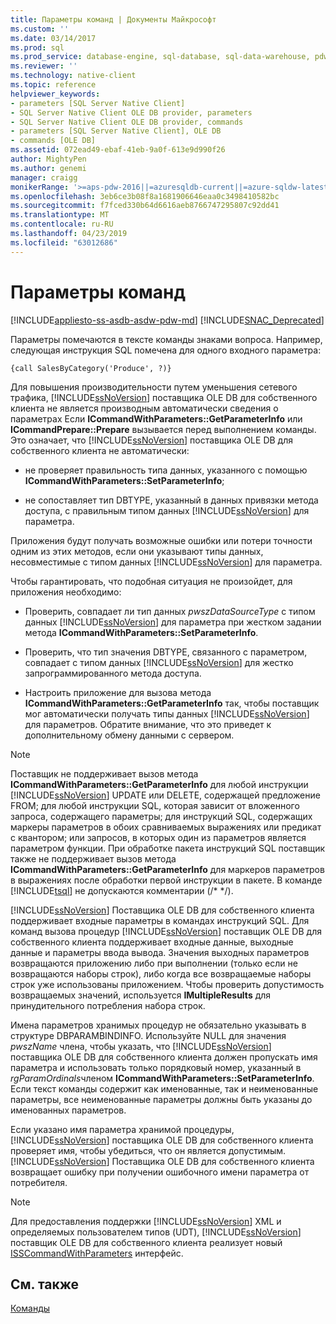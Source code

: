 ```yaml
---
title: Параметры команд | Документы Майкрософт
ms.custom: ''
ms.date: 03/14/2017
ms.prod: sql
ms.prod_service: database-engine, sql-database, sql-data-warehouse, pdw
ms.reviewer: ''
ms.technology: native-client
ms.topic: reference
helpviewer_keywords:
- parameters [SQL Server Native Client]
- SQL Server Native Client OLE DB provider, parameters
- SQL Server Native Client OLE DB provider, commands
- parameters [SQL Server Native Client], OLE DB
- commands [OLE DB]
ms.assetid: 072ead49-ebaf-41eb-9a0f-613e9d990f26
author: MightyPen
ms.author: genemi
manager: craigg
monikerRange: '>=aps-pdw-2016||=azuresqldb-current||=azure-sqldw-latest||>=sql-server-2016||=sqlallproducts-allversions||>=sql-server-linux-2017||=azuresqldb-mi-current'
ms.openlocfilehash: 3eb6ce3b08f8a1681906646eaa0c3498410582bc
ms.sourcegitcommit: f7fced330b64d6616aeb8766747295807c92dd41
ms.translationtype: MT
ms.contentlocale: ru-RU
ms.lasthandoff: 04/23/2019
ms.locfileid: "63012686"
---
```

# <a name="command-parameters"></a>Параметры команд
[!INCLUDE[appliesto-ss-asdb-asdw-pdw-md](../../includes/appliesto-ss-asdb-asdw-pdw-md.md)]
[!INCLUDE[SNAC_Deprecated](../../includes/snac-deprecated.md)]

  Параметры помечаются в тексте команды знаками вопроса. Например, следующая инструкция SQL помечена для одного входного параметра:  
  
```  
{call SalesByCategory('Produce', ?)}  
```  
  
 Для повышения производительности путем уменьшения сетевого трафика, [!INCLUDE[ssNoVersion](../../includes/ssnoversion-md.md)] поставщика OLE DB для собственного клиента не является производным автоматически сведения о параметрах Если **ICommandWithParameters::GetParameterInfo** или  **ICommandPrepare::Prepare** вызывается перед выполнением команды. Это означает, что [!INCLUDE[ssNoVersion](../../includes/ssnoversion-md.md)] поставщика OLE DB для собственного клиента не автоматически:  
  
-   не проверяет правильность типа данных, указанного с помощью **ICommandWithParameters::SetParameterInfo**;  
  
-   не сопоставляет тип DBTYPE, указанный в данных привязки метода доступа, с правильным типом данных [!INCLUDE[ssNoVersion](../../includes/ssnoversion-md.md)] для параметра.  
  
 Приложения будут получать возможные ошибки или потери точности одним из этих методов, если они указывают типы данных, несовместимые с типом данных [!INCLUDE[ssNoVersion](../../includes/ssnoversion-md.md)] для параметра.  
  
 Чтобы гарантировать, что подобная ситуация не произойдет, для приложения необходимо:  
  
-   Проверить, совпадает ли тип данных *pwszDataSourceType* с типом данных [!INCLUDE[ssNoVersion](../../includes/ssnoversion-md.md)] для параметра при жестком задании метода **ICommandWithParameters::SetParameterInfo**.  
  
-   Проверить, что тип значения DBTYPE, связанного с параметром, совпадает с типом данных [!INCLUDE[ssNoVersion](../../includes/ssnoversion-md.md)] для жестко запрограммированного метода доступа.  
  
-   Настроить приложение для вызова метода **ICommandWithParameters::GetParameterInfo** так, чтобы поставщик мог автоматически получать типы данных [!INCLUDE[ssNoVersion](../../includes/ssnoversion-md.md)] для параметров. Обратите внимание, что это приведет к дополнительному обмену данными с сервером.  
  
> [!NOTE]  
>  Поставщик не поддерживает вызов метода **ICommandWithParameters::GetParameterInfo** для любой инструкции [!INCLUDE[ssNoVersion](../../includes/ssnoversion-md.md)] UPDATE или DELETE, содержащей предложение FROM; для любой инструкции SQL, которая зависит от вложенного запроса, содержащего параметры; для инструкций SQL, содержащих маркеры параметров в обоих сравниваемых выражениях или предикат с квантором; или запросов, в которых один из параметров является параметром функции. При обработке пакета инструкций SQL поставщик также не поддерживает вызов метода **ICommandWithParameters::GetParameterInfo** для маркеров параметров в выражениях после обработки первой инструкции в пакете. В команде [!INCLUDE[tsql](../../includes/tsql-md.md)] не допускаются комментарии (/* \*/).  
  
 [!INCLUDE[ssNoVersion](../../includes/ssnoversion-md.md)] Поставщика OLE DB для собственного клиента поддерживает входные параметры в командах инструкций SQL. Для команд вызова процедур [!INCLUDE[ssNoVersion](../../includes/ssnoversion-md.md)] поставщик OLE DB для собственного клиента поддерживает входные данные, выходные данные и параметры ввода вывода. Значения выходных параметров возвращаются приложению либо при выполнении (только если не возвращаются наборы строк), либо когда все возвращаемые наборы строк уже использованы приложением. Чтобы проверить допустимость возвращаемых значений, используется **IMultipleResults** для принудительного потребления набора строк.  
  
 Имена параметров хранимых процедур не обязательно указывать в структуре DBPARAMBINDINFO. Используйте NULL для значения *pwszName* члена, чтобы указать, что [!INCLUDE[ssNoVersion](../../includes/ssnoversion-md.md)] поставщика OLE DB для собственного клиента должен пропускать имя параметра и использовать только порядковый номер, указанный в *rgParamOrdinals*членом **ICommandWithParameters::SetParameterInfo**. Если текст команды содержит как именованные, так и неименованные параметры, все неименованные параметры должны быть указаны до именованных параметров.  
  
 Если указано имя параметра хранимой процедуры, [!INCLUDE[ssNoVersion](../../includes/ssnoversion-md.md)] поставщика OLE DB для собственного клиента проверяет имя, чтобы убедиться, что он является допустимым. [!INCLUDE[ssNoVersion](../../includes/ssnoversion-md.md)] Поставщика OLE DB для собственного клиента возвращает ошибку при получении ошибочного имени параметра от потребителя.  
  
> [!NOTE]  
>  Для предоставления поддержки [!INCLUDE[ssNoVersion](../../includes/ssnoversion-md.md)] XML и определяемых пользователем типов (UDT), [!INCLUDE[ssNoVersion](../../includes/ssnoversion-md.md)] поставщик OLE DB для собственного клиента реализует новый [ISSCommandWithParameters](../../relational-databases/native-client-ole-db-interfaces/isscommandwithparameters-ole-db.md) интерфейс.  
  
## <a name="see-also"></a>См. также  
 [Команды](../../relational-databases/native-client-ole-db-commands/commands.md)  
  
  
